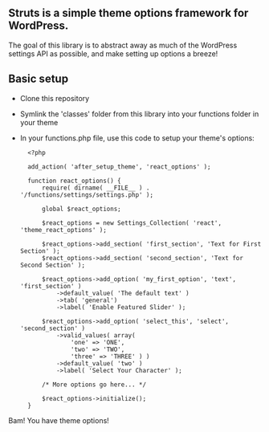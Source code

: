 ## Struts is a simple theme options framework for WordPress.

The goal of this library is to abstract away as much of the WordPress settings API as possible, and make setting up options a breeze!

## Basic setup

* Clone this repository
* Symlink the 'classes' folder from this library into your functions folder in your theme
* In your functions.php file, use this code to setup your theme's options:

		<?php
		
		add_action( 'after_setup_theme', 'react_options' );
		
		function react_options() {
			require( dirname( __FILE__ ) . '/functions/settings/settings.php' );
		
			global $react_options;
		
			$react_options = new Settings_Collection( 'react', 'theme_react_options' );
		
			$react_options->add_section( 'first_section', 'Text for First Section' );
			$react_options->add_section( 'second_section', 'Text for Second Section' );
		
			$react_options->add_option( 'my_first_option', 'text', 'first_section' )
				->default_value( 'The default text' )
				->tab( 'general')
				->label( 'Enable Featured Slider' );
			
			$react_options->add_option( 'select_this', 'select', 'second_section' )
				->valid_values( array(
					'one' => 'ONE',
					'two' => 'TWO',
					'three' => 'THREE' ) )
				->default_value( 'two' )
				->label( 'Select Your Character' );
			
			/* More options go here... */
		
			$react_options->initialize();
		}

Bam! You have theme options!